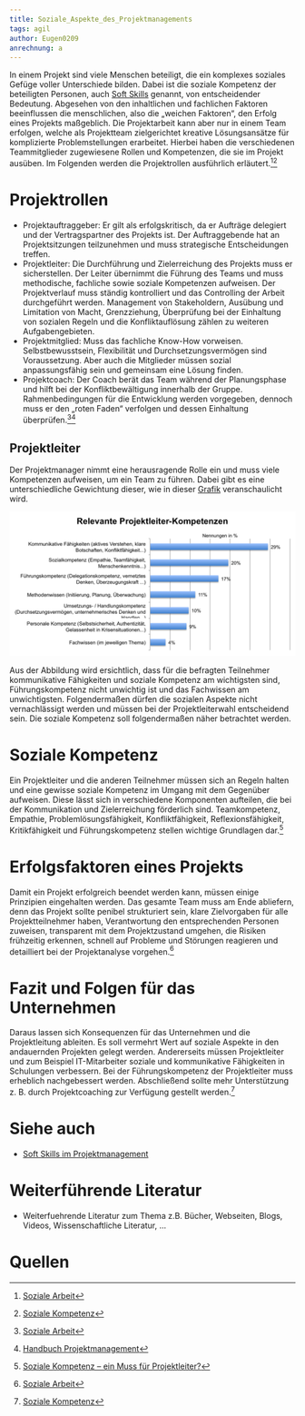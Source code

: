 ```yaml
---
title: Soziale_Aspekte_des_Projektmanagements
tags: agil
author: Eugen0209
anrechnung: a
---
```

In einem Projekt sind viele Menschen beteiligt, die ein komplexes soziales Gefüge voller Unterschiede bilden. Dabei ist die soziale Kompetenz der beteiligten Personen, auch [Soft Skills](Softskills_im_Projektmanagement.md) genannt, von entscheidender Bedeutung. Abgesehen von den inhaltlichen und fachlichen Faktoren beeinflussen die menschlichen, also die „weichen Faktoren“, den Erfolg eines Projekts maßgeblich. Die Projektarbeit kann aber nur in einem Team erfolgen, welche als Projektteam zielgerichtet kreative Lösungsansätze für komplizierte Problemstellungen erarbeitet. Hierbei haben die verschiedenen Teammitglieder zugewiesene Rollen und Kompetenzen, die sie im Projekt ausüben. Im Folgenden werden die Projektrollen ausführlich erläutert.[^1][^2]

# Projektrollen

*	Projektauftraggeber: Er gilt als erfolgskritisch, da er Aufträge delegiert und der Vertragspartner des Projekts ist. Der Auftraggebende hat an Projektsitzungen teilzunehmen und muss strategische Entscheidungen treffen.
*	Projektleiter: Die Durchführung und Zielerreichung des Projekts muss er sicherstellen. Der Leiter übernimmt die Führung des Teams und muss methodische, fachliche sowie soziale Kompetenzen aufweisen. Der Projektverlauf muss ständig kontrolliert und das Controlling der Arbeit durchgeführt werden. Management von Stakeholdern, Ausübung und Limitation von Macht, Grenzziehung, Überprüfung bei der Einhaltung von sozialen Regeln und die Konfliktauflösung zählen zu weiteren Aufgabengebieten.
*	Projektmitglied: Muss das fachliche Know-How vorweisen. Selbstbewusstsein, Flexibilität und Durchsetzungsvermögen sind Voraussetzung. Aber auch die Mitglieder müssen sozial anpassungsfähig sein und gemeinsam eine Lösung finden.
*	Projektcoach: Der Coach berät das Team während der Planungsphase und hilft bei der Konfliktbewältigung innerhalb der Gruppe. Rahmenbedingungen für die Entwicklung werden vorgegeben, dennoch muss er den „roten Faden“ verfolgen und dessen Einhaltung überprüfen.[^1][^3]


## Projektleiter

Der Projektmanager nimmt eine herausragende Rolle ein und muss viele Kompetenzen aufweisen, um ein Team zu führen. Dabei gibt es eine unterschiedliche Gewichtung dieser, wie in dieser [Grafik](https://pm-blog.com/2010/07/01/was-muss-ein-projektleiter-konnen/) veranschaulicht wird.

![Abbildung_2](Soziale_Aspekte_des_Projektmanagements/pl_kompetenzen.png)


Aus der Abbildung wird ersichtlich, dass für die befragten Teilnehmer kommunikative Fähigkeiten und soziale Kompetenz am wichtigsten sind, Führungskompetenz nicht unwichtig ist und das Fachwissen am unwichtigsten. Folgendermaßen dürfen die sozialen Aspekte nicht vernachlässigt werden und müssen bei der Projektleiterwahl entscheidend sein. Die soziale Kompetenz soll folgendermaßen näher betrachtet werden. 


# Soziale Kompetenz

Ein Projektleiter und die anderen Teilnehmer müssen sich an Regeln halten und eine gewisse soziale Kompetenz im Umgang mit dem Gegenüber aufweisen. Diese lässt sich in verschiedene Komponenten aufteilen, die bei der Kommunikation und Zielerreichung förderlich sind. Teamkompetenz, Empathie, Problemlösungsfähigkeit, Konfliktfähigkeit, Reflexionsfähigkeit, Kritikfähigkeit und Führungskompetenz stellen wichtige Grundlagen dar.[^4]

# Erfolgsfaktoren eines Projekts

Damit ein Projekt erfolgreich beendet werden kann, müssen einige Prinzipien eingehalten werden. Das gesamte Team muss am Ende abliefern, denn das Projekt sollte penibel strukturiert sein, klare Zielvorgaben für alle Projektteilnehmer haben, Verantwortung den entsprechenden Personen zuweisen, transparent mit dem Projektzustand umgehen, die Risiken frühzeitig erkennen, schnell auf Probleme und Störungen reagieren und detailliert bei der Projektanalyse vorgehen.[^1]

# Fazit und Folgen für das Unternehmen 

Daraus lassen sich Konsequenzen für das Unternehmen und die Projektleitung ableiten. Es soll vermehrt Wert auf soziale Aspekte in den andauernden Projekten gelegt werden. Andererseits müssen Projektleiter und zum Beispiel IT-Mitarbeiter soziale und kommunikative Fähigkeiten in Schulungen verbessern. Bei der Führungskompetenz der Projektleiter muss erheblich nachgebessert werden. Abschließend sollte mehr Unterstützung z. B. durch Projektcoaching zur Verfügung gestellt werden.[^2]


# Siehe auch

* [Soft Skills im Projektmanagement](Softskills_im_Projektmanagement.md)

# Weiterführende Literatur

* Weiterfuehrende Literatur zum Thema z.B. Bücher, Webseiten, Blogs, Videos, Wissenschaftliche Literatur, ...

# Quellen

[^1]: [Soziale Arbeit](https://link.springer.com/content/pdf/10.1007%2F978-3-531-91741-2.pdf)
[^2]: [Soziale Kompetenz](https://www.grin.com/document/19189)
[^3]: [Handbuch Projektmanagement](https://link.springer.com/content/pdf/10.1007/978-3-662-57878-0.pdf)
[^4]: [Soziale Kompetenz – ein Muss für Projektleiter?](https://dieprojektmanager.com/soziale-kompetenz-ein-muss-fuer-projektleiter/)



